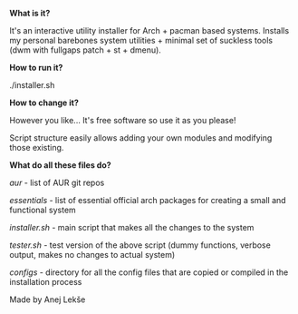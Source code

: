 **What is it?**

It's an interactive utility installer for Arch + pacman based systems. Installs my personal barebones system utilities + minimal set of suckless tools (dwm with fullgaps patch + st + dmenu).

**How to run it?**

./installer.sh

**How to change it?**

However you like... It's free software so use it as you please!

Script structure easily allows adding your own modules and modifying those existing.

**What do all these files do?**

*aur* - list of AUR git repos

*essentials* - list of essential official arch packages for creating a small and functional system

*installer.sh* - main script that makes all the changes to the system

*tester.sh* - test version of the above script (dummy functions, verbose output, makes no changes to actual system)

*configs* - directory for all the config files that are copied or compiled in the installation process 


Made by Anej Lekše
